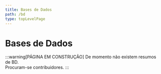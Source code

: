 ```yaml
---
title: Bases de Dados
path: /bd
type: topLevelPage
---
```


# Bases de Dados

:::warning[PÁGINA EM CONSTRUÇÃO]
De momento não existem resumos de BD.  
Procuram-se contribuidores.
:::
